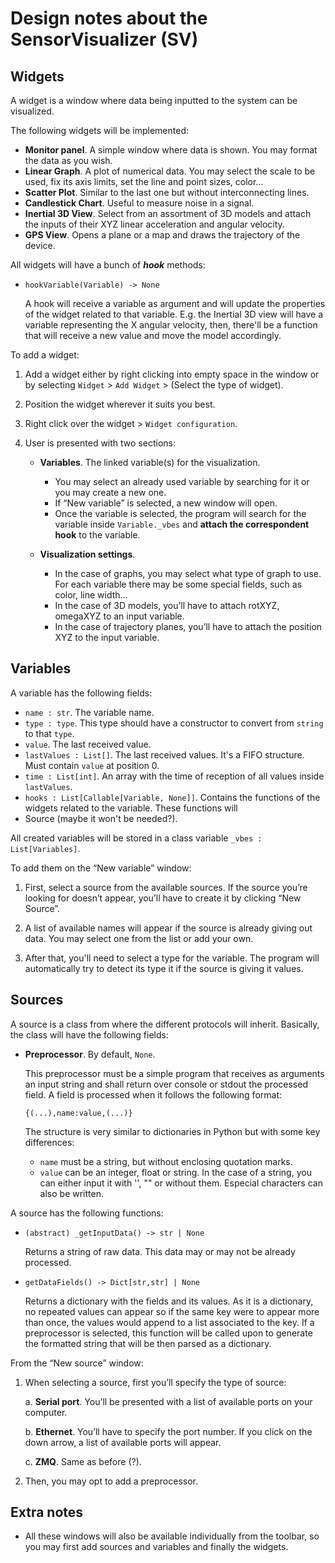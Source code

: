 # Design notes about the SensorVisualizer (SV)

## Widgets

A widget is a window where data being inputted to the system can be visualized.

The following widgets will be implemented:

- **Monitor panel**. A simple window where data is shown. You may format the data as you wish. 
- **Linear Graph**. A plot of numerical data. You may select the scale to be used, fix its axis limits, set the line and point sizes, color...
- **Scatter Plot**. Similar to the last one but without interconnecting lines.
- **Candlestick Chart**. Useful to measure noise in a signal.
- **Inertial 3D View**. Select from an assortment of 3D models and attach the inputs of their XYZ linear acceleration and angular velocity.
- **GPS View**. Opens a plane or a map and draws the trajectory of the device.

All widgets will have a bunch of ***hook*** methods:

- `hookVariable(Variable) -> None`

    A hook will receive a variable as argument and will update the properties of the widget related to that variable. E.g. the Inertial 3D view will have a variable representing the X angular velocity, then, there'll be a function that will receive a new value and move the model accordingly.

To add a widget:

1. Add a widget either by right clicking into empty space in the window or by selecting `Widget` > `Add Widget` > (Select the type of widget).
2. Position the widget wherever it suits you best.
3. Right click over the widget > `Widget configuration`.
4. User is presented with two sections:

    - **Variables**. The linked variable(s) for the visualization.
        - You may select an already used variable by searching for it or you may create a new one.
        - If “New variable” is selected, a new window will open.
        - Once the variable is selected, the program will search for the variable inside `Variable._vbes` and **attach the correspondent hook** to the variable.

    - **Visualization settings**.
        - In the case of graphs, you may select what type of graph to use. For each variable there may be some special fields, such as color, line width…
        - In the case of 3D models, you’ll have to attach rotXYZ, omegaXYZ to an input variable.
        - In the case of trajectory planes, you’ll have to attach the position XYZ to the input variable. 

## Variables

A variable has the following fields:

- `name : str`. The variable name.
- `type : type`. This type should have a constructor to convert from `string` to that `type`.
- `value`. The last received value.
- `lastValues : List[]`. The last received values. It's a FIFO structure. Must contain `value` at position 0.
- `time : List[int]`. An array with the time of reception of all values inside `lastValues`.
- `hooks : List[Callable[Variable, None]]`. Contains the functions of the widgets related to the variable. These functions will 
- Source (maybe it won't be needed?).

All created variables will be stored in a class variable `_vbes : List[Variables]`.

To add them on the “New variable” window:

1. First, select a source from the available sources. If the source you’re looking for doesn’t appear, you’ll have to create it by clicking “New Source”.

2. A list of available names will appear if the source is already giving out data. You may select one from the list or add your own.

3. After that, you'll need to select a type for the variable. The program will automatically try to detect its type it if the source is giving it values. 

## Sources

A source is a class from where the different protocols will inherit. Basically, the class will have the following fields:

- **Preprocessor**. By default, `None`. 
  
  This preprocessor must be a simple program that receives as arguments an input string and shall return over console or stdout the processed field. A field is processed when it follows the following format:

    ```
    {(...),name:value,(...)}
    ```
	
    The structure is very similar to dictionaries in Python but with some key differences:

    - `name` must be a string, but without enclosing quotation marks.
    - `value` can be an integer, float or string. In the case of a string, you can either input it with '', "" or without them. Especial characters can also be written.

A source has the following functions:

- `(abstract) _getInputData() -> str | None`
  
  Returns a string of raw data. This data may or may not be already processed.

- `getDataFields() -> Dict[str,str] | None`
  
  Returns a dictionary with the fields and its values. As it is a dictionary, no repeated values can appear so if the same key were to appear more than once, the values would append to a list associated to the key. If a preprocessor is selected, this function will be called upon to generate the formatted string that will be then parsed as a dictionary.

From the “New source” window:
1.	When selecting a source, first you’ll specify the type of source:

    a. **Serial port**. You’ll be presented with a list of available ports on your computer.

    b. **Ethernet**. You’ll have to specify the port number. If you click on the down arrow, a list of available ports will appear.
    
    c. **ZMQ**.  Same as before (?).

2.	Then, you may opt to add a preprocessor. 

## Extra notes

- All these windows will also be available individually from the toolbar, so you may first add sources and variables and finally the widgets.
